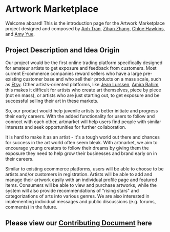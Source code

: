 # Artwork Marketplace

Welcome aboard! This is the introduction page for the Artwork Marketplace project designed and composed by [Anh Tran](https://github.com/Anhtrr), [Zihan Zhang](https://github.com/StevenZhang0116), [Chloe Hawkins](https://github.com/chloeph323), and [Amy Yue](https://github.com/ay1534). 

## Project Description and Idea Origin

Our project would be the first online trading platform specifically designed for amateur artists to get exposure and feedback from customers. Most current E-commerce companies reward sellers who have a large pre-existing customer base and who sell their products on a mass scale, such as [Etsy](https://www.etsy.com/?utm_source=google&utm_medium=cpc&utm_term=etsy_e&utm_campaign=Search_US_Brand_GGL_ENG_General-Brand_Core_All_Exact&utm_ag=A1&utm_custom1=_k_EAIaIQobChMIlODO9cix_QIVa_7jBx3K5QB2EAAYASAAEgL5o_D_BwE_k_&utm_content=go_227553629_16342445429_536666953103_kwd-1818581752_c_&utm_custom2=227553629&gclid=EAIaIQobChMIlODO9cix_QIVa_7jBx3K5QB2EAAYASAAEgL5o_D_BwE). Other artists-oriented platforms, like [Jean Lurssen](https://www.jeanlurssen.com/), [Amira Rahim](https://www.amirarahim.com/), this makes it difficult for artists who create art themselves, piece by piece (not en mass), or artists who are just starting out, to get exposure and be successful selling their art in these markets.  

So, our product would help juvenile artists to better initiate and progress their early careers. With the added functionality for users to follow and connect with each other, artmarket will help users find people with similar interests and seek opportunities for further collaboration. 

It is hard to make it as an artist - it's a tough world out there and chances for success in the art world often seem bleak. With artmarket, we aim to encourage young creators to follow their dreams by giving them the exposure they need to help grow their businesses and brand early on in their careers. 

Similar to existing ecommerce platforms, users will be able to choose to be artists and/or customers in registration. Artists will be able to add and manage their artwork easily with an individual profile page and featured items. Consumers will be able to view and purchase artworks, while the system will also provide recommendations of "rising stars" and categorizations of arts into various genres. We are also interested in implementing individual messages and public discussions (e.g. forums, comments) in the future.


## Please view our [Contributing Document](https://github.com/agiledev-students-spring-2023/final-project-artwork-marketplace/blob/master/CONTRIBUTING.md) here 
